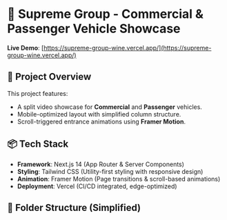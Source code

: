 # 🚗 Supreme Group - Commercial & Passenger Vehicle Showcase

**Live Demo**: [https://supreme-group-wine.vercel.app/](https://supreme-group-wine.vercel.app/)

## 📌 Project Overview

This project features:

- A split video showcase for **Commercial** and **Passenger** vehicles.
- Mobile-optimized layout with simplified column structure.
- Scroll-triggered entrance animations using **Framer Motion**.

## 📦 Tech Stack

- **Framework**: Next.js 14 (App Router & Server Components)
- **Styling**: Tailwind CSS (Utility-first styling with responsive design)
- **Animation**: Framer Motion (Page transitions & scroll-based animations)
- **Deployment**: Vercel (CI/CD integrated, edge-optimized)

## 🧩 Folder Structure (Simplified)

